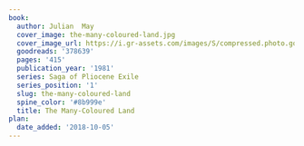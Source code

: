 ```yaml
---
book:
  author: Julian  May
  cover_image: the-many-coloured-land.jpg
  cover_image_url: https://i.gr-assets.com/images/S/compressed.photo.goodreads.com/books/1174314750l/378639.jpg
  goodreads: '378639'
  pages: '415'
  publication_year: '1981'
  series: Saga of Pliocene Exile
  series_position: '1'
  slug: the-many-coloured-land
  spine_color: '#8b999e'
  title: The Many-Coloured Land
plan:
  date_added: '2018-10-05'
---
```

